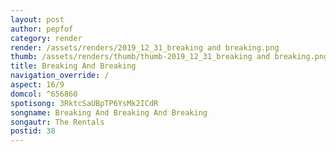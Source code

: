```yaml
---
layout: post
author: pepfof
category: render
render: /assets/renders/2019_12_31_breaking and breaking.png
thumb: /assets/renders/thumb/thumb-2019_12_31_breaking and breaking.png
title: Breaking And Breaking
navigation_override: /
aspect: 16/9
domcol: ^656860
spotisong: 3RktcSaUBpTP6YsMk2ICdR
songname: Breaking And Breaking And Breaking
songautr: The Rentals
postid: 38
---
```


<!--USER BEGIN 1-->

<!--USER END 1-->

<!--more-->
<!--USER BEGIN 2-->

<!--USER END 2-->


